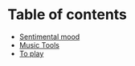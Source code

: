# Table of contents

* [Sentimental mood](README.md)
* [Music Tools](music-tools.md)
* [To play](a-jouer.md)

